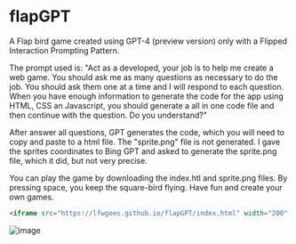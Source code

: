 # flapGPT
A Flap bird game created using GPT-4 (preview version) only with a Flipped Interaction Prompting Pattern.

The prompt used is: "Act as a developed, your job is to help me create a web game. You should ask me as many questions as necessary to do the job. You should ask them one at a time and I will respond to each question. When you have enough information to generate the code for the app using HTML, CSS an Javascript, you should generate a all in one code file and then continue with the question. Do you understand?"

After answer all questions, GPT generates the code, which you will need to copy and paste to a html file. The "sprite.png" file is not generated. I gave the sprites coordinates to Bing GPT and asked to generate the sprite.png file, which it did, but not very precise.

You can play the game by downloading the index.htl and sprite.png files. By pressing space, you keep the square-bird flying.
Have fun and create your own games.

```html  
<iframe src="https://lfwgoes.github.io/flapGPT/index.html" width="200" height="500"></iframe>
```

![image](https://github.com/lfwgoes/flapGPT/assets/4827682/16afe21a-53fd-4c98-878d-f987e42ddd78)
